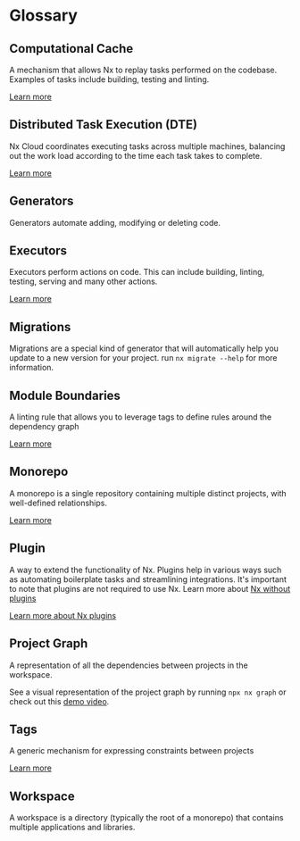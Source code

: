 # Glossary

## Computational Cache

A mechanism that allows Nx to replay tasks performed on the codebase. Examples of tasks include building, testing and linting.

[Learn more](/using-nx/caching)

## Distributed Task Execution (DTE)

Nx Cloud coordinates executing tasks across multiple machines, balancing out the work load according to the time each task takes to complete.

[Learn more](/using-nx/dte)

## Generators

Generators automate adding, modifying or deleting code.

## Executors

Executors perform actions on code. This can include building, linting, testing, serving and many other actions.

[Learn more](/executors/using-builders)

## Migrations

Migrations are a special kind of generator that will automatically help you update to a new version for your project. run `nx migrate --help` for more information.

## Module Boundaries

A linting rule that allows you to leverage tags to define rules around the dependency graph

[Learn more](/structure/monorepo-tags)

## Monorepo

A monorepo is a single repository containing multiple distinct projects, with well-defined relationships.

[Learn more](https://monorepos.tools)

## Plugin

A way to extend the functionality of Nx. Plugins help in various ways such as automating boilerplate tasks and
streamlining integrations. It's important to note that plugins are not required to use Nx. Learn more
about [Nx without plugins](/getting-started/nx-core)

[Learn more about Nx plugins](nx-plugin/overview)

## Project Graph

A representation of all the dependencies between projects in the workspace.

See a visual representation of the project graph by running `npx nx graph` or check out
this [demo video](https://www.youtube.com/watch?v=UTB5dOJF43o).

## Tags

A generic mechanism for expressing constraints between projects

[Learn more](/structure/monorepo-tags#tags)

## Workspace

A workspace is a directory (typically the root of a monorepo) that contains multiple applications and libraries.

